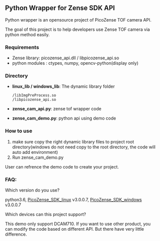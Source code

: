 

## Python Wrapper for Zense SDK API

Python wrapper is an opensource project of PicoZense TOF camera API.

The goal of this project is to help developers use Zense TOF camera via python method easily.

### Requirements

- Zense library: picozense_api.dll / libpicozense_api.so
- python modules : ctypes, numpy, opencv-python(display only)

### Directory

- **linux_lib / windows_lib**: The dynamic library folder

  ```
  /libImgPreProcess.so
  /libpicozense_api.so
  ```

- **zense_cam_api.py**: zense tof wrapper code 

- **zense_cam_demo.py**: python api using demo code

### How to use

1. make sure copy the right dynamic library files to project root directory(windows do not need copy to the root directory, the code will auto add environment)
2. Run zense_cam_demo.py

User can refrence the demo code to create your project.

### FAQ:

Which version do you use?

python3.6, [PicoZense_SDK_linux](https://github.com/PicoZense/PicoZense_SDK_linux) v3.0.0.7, [PicoZense_SDK_windows](https://github.com/PicoZense/PicoZense_SDK_windows) v3.0.0.7

Which devices can this project support?

This demo only support DCAM710. If you want to use other product, you can modify the code based on different API. But there have very little difference.

